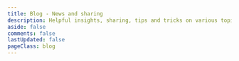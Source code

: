 ```yaml
---
title: Blog - News and sharing
description: Helpful insights, sharing, tips and tricks on various topics from Visnalize, the creator of Win7 Simu, Brick 1100, and more
aside: false
comments: false
lastUpdated: false
pageClass: blog
---
```


<script setup lang="ts">
import BlogPage from '@components/misc/blog/BlogPage.vue';
</script>

<BlogPage />
